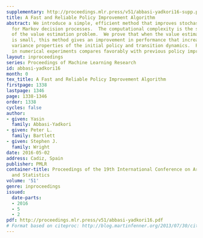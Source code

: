 ```yaml
---
supplementary: http://proceedings.mlr.press/v51/abbasi-yadkori16-supp.pdf
title: A Fast and Reliable Policy Improvement Algorithm
abstract: We introduce a simple, efficient method that improves stochastic policies
  for Markov decision processes.  The computational complexity is the same as that
  of the value estimation problem.  We prove that when the value estimation error
  is small, this method gives an improvement in performance that increases with certain
  variance properties of the initial policy and transition dynamics.  Performance
  in numerical experiments compares favorably with previous policy improvement algorithms.
layout: inproceedings
series: Proceedings of Machine Learning Research
id: abbasi-yadkori16
month: 0
tex_title: A Fast and Reliable Policy Improvement Algorithm
firstpage: 1338
lastpage: 1346
page: 1338-1346
order: 1338
cycles: false
author:
- given: Yasin
  family: Abbasi-Yadkori
- given: Peter L.
  family: Bartlett
- given: Stephen J.
  family: Wright
date: 2016-05-02
address: Cadiz, Spain
publisher: PMLR
container-title: Proceedings of the 19th International Conference on Artificial Intelligence
  and Statistics
volume: '51'
genre: inproceedings
issued:
  date-parts:
  - 2016
  - 5
  - 2
pdf: http://proceedings.mlr.press/v51/abbasi-yadkori16.pdf
# Format based on citeproc: http://blog.martinfenner.org/2013/07/30/citeproc-yaml-for-bibliographies/
---
```

